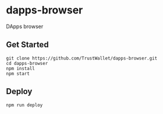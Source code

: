 # dapps-browser
DApps browser

## Get Started
```
git clone https://github.com/TrustWallet/dapps-browser.git
cd dapps-browser
npm install
npm start
```

## Deploy
`npm run deploy`
